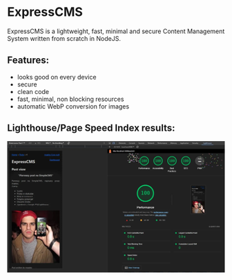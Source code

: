 # ExpressCMS
ExpressCMS is a lightweight, fast, minimal and secure Content Management System written from scratch in NodeJS.

## Features:
- looks good on every device
- secure
- clean code
- fast, minimal, non blocking resources
- automatic WebP conversion for images

## Lighthouse/Page Speed Index results:
![ExpressCMS on a Pixel 7 with Lighthouse results maxed out](./README/expresscms-lighthouse.webp)